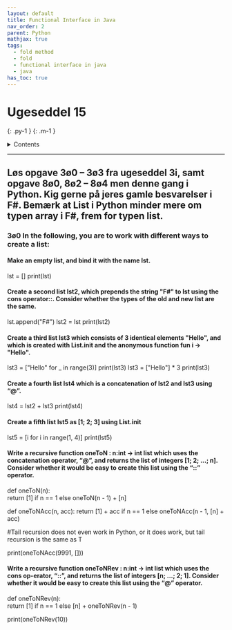 ```yaml
---
layout: default
title: Functional Interface in Java
nav_order: 2
parent: Python
mathjax: true
tags: 
  - fold method
  - fold
  - functional interface in java
  - java
has_toc: true
---
```


# Ugeseddel 15
{: .py-1 }
{: .m-1 }

<details markdown="block">
  <summary>
    Contents
  </summary>
  {: .text-delta }
1. TOC
{:toc}
</details>

<hr/>

## Løs opgave 3ø0 – 3ø3 fra ugeseddel 3i, samt opgave 8ø0, 8ø2 – 8ø4 men denne gang i Python. Kig gerne på jeres gamle besvarelser i F#. Bemærk at List i Python minder mere om typen array i F#, frem for typen list.

### 3ø0 In the following, you are to work with different ways to create a list:

#### Make an empty list, and bind it with the name lst.
lst = []
print(lst)

#### Create a second list lst2, which prepends the string "F#" to lst using the cons operator::. Consider whether the types of the old and new list are the same.
lst.append("F#")
lst2 = lst
print(lst2)

#### Create a third list lst3 which consists of 3 identical elements "Hello", and which is created with List.init and the anonymous function fun i -> "Hello".
lst3 = ["Hello" for _ in range(3)]
print(lst3)
lst3 = ["Hello"] * 3
print(lst3)

#### Create a fourth list lst4 which is a concatenation of lst2 and lst3 using “@”.
lst4 = lst2 + lst3
print(lst4)

#### Create a fifth list lst5 as [1; 2; 3] using List.init
lst5 = [i for i in range(1, 4)]
print(lst5)

#### Write a recursive function oneToN : n:int -> int list which uses the concatenation operator, “@”, and returns the list of integers [1; 2; ...; n]. Consider whether it would be easy to create this list using the “::” operator.
def oneToN(n):  
  return [1] if n == 1 else oneToN(n - 1) + [n]

def oneToNAcc(n, acc):
  return [1] + acc if n == 1 else oneToNAcc(n - 1, [n] + acc)

#Tail recursion does not even work in Python, or it does work, but tail recursion is the same as T

print(oneToNAcc(9991, []))

#### Write a recursive function oneToNRev : n:int -> int list which uses the cons op-erator, “::”, and returns the list of integers [n; ...; 2; 1]. Consider whether it would be easy to create this list using the “@” operator.
def oneToNRev(n):  
  return [1] if n == 1 else [n] + oneToNRev(n - 1)
  
print(oneToNRev(10))

